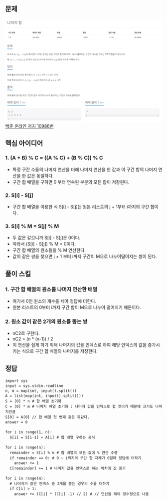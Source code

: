 ## 문제
![Alt text](../img/나머지합구하기.png)   
[백준 온라인 저지 10986번](https://www.acmicpc.net/problem/10986)

## 핵심 아이디어
### 1. (A + B) % C = ((A % C) + (B % C)) % C
* 특정 구간 수들의 나머지 연산을 더해 나머지 연산을 한 값과 이 구간 합의 나머지 연산을 한 값은 동일하다.
* 구간 합 배열을 구하면 0 부터 연속된 부분의 모든 합이 저장된다.

### 2. S[i] - S[j]
* 구간 합 배열을 이용한 식 S[i] - S[j]는 원본 리스트의 j + 1부터 i까지의 구간 합이다.

### 3. S[i] % M = S[j] % M
* 두 값은 같으니까 S[i] - S[j]은 0이다.
* 따라서 (S[i] - S[j]) % M = 0이다.
* 구간 합 배열의 원소들을 % M 연산한다.
* 값이 같은 쌍을 찾으면 j + 1 부터 i까지 구간이 M으로 나누어떨어지는 쌍이 된다.

## 풀이 스킬
### 1. 구간 합 배열의 원소를 나머지 연산한 배열
* 여기서 0인 원소의 개수를 세어 정답에 더한다.
* 원본 리스트의 0부터 i까지 구간 합이 M으로 나누어 떨어지기 때문이다.

### 2. 원소 값이 같은 2개의 원소를 뽑는 쌍
* nC2로 구한다.
* nC2 = (n * (n-1)) / 2
* 이 연산을 쉽게 하기 위해 나머지의 값을 인덱스로 하여 해당 인덱스의 값을 증가시키는 식으로 구간 합 배열의 나머지를 저장한다.

## 정답
```
import sys
input = sys.stdin.readline
n, m = map(int, input().split())
A = list(map(int, input().split()))
S = [0] * n # 합 배열 초기화
C = [0] * m # 나머지 배열 초기화 : 나머지 값을 인덱스로 할 것이기 때문에 크기도 나머지만큼
S[0] = A[0] // 합 배열 첫 번째 값은 똑같다.
answer = 0

for i in range(1, n):
  S[i] = S[i-1] + A[i] # 합 배열 구하는 공식

for i in range(n):
  remainder = S[i] % m # 합 배열의 모든 값에 % 연산 수행
  if remainder == 0: # 0 ~ i까지의 구간 합 자체가 0일때 정답에 더하기
    answer += 1
  C[remainder] += 1 # 나머지 값을 인덱스로 하는 위치에 값 증가

for i in range(m):
  # 나머지가 같은 인덱스 중 2개를 뽑는 경우의 수를 더하기
  if C[i] > 1:
    answer += (C[i] * (C[i] -1) // 2) # // 연산을 해야 정수형으로 나옴
```